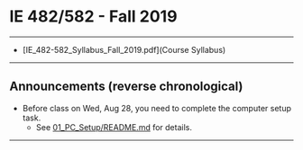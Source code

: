 # IE 482/582 - Fall 2019

---

- [IE_482-582_Syllabus_Fall_2019.pdf](Course Syllabus)

--- 

## Announcements (reverse chronological)

- Before class on Wed, Aug 28, you need to complete the computer setup task.
    - See [01_PC_Setup/README.md](01_PC_Setup) for details.
    
---      